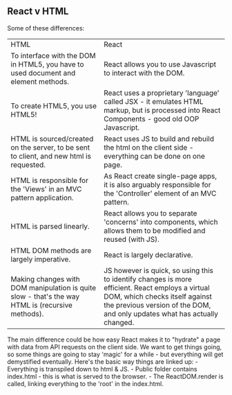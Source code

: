 ## React v HTML
Some of these differences:
<table><tr><td>
    HTML
</td><td>
    React
</td></tr><tr><td>
    To interface with the DOM in HTML5, you have to used document and element methods.
</td><td>
    React allows you to use Javascript to interact with the DOM.
</td></tr><tr><td>
    To create HTML5, you use HTML5!
</td><td>
    React uses a proprietary 'language' called JSX - it emulates HTML markup, but is processed into React Components - good old OOP Javascript.
</td></tr><tr><td>
    HTML is sourced/created on the server, to be sent to client, and new html is requested.
</td><td>
    React uses JS to build and rebuild the html on the client side - everything can be done on one page.
</td></tr><tr><td>
    HTML is responsible for the 'Views' in an MVC pattern application.
</td><td>
    As React create single-page apps, it is also arguably responsible for the 'Controller' element of an MVC pattern.
</td></tr><tr><td>
    HTML is parsed linearly.
</td><td>
    React allows you to separate 'concerns' into components, which allows them to be modified and reused (with JS).
</td></tr><tr><td>
    HTML DOM methods are largely imperative.
</td><td>
    React is largely declarative.
</td></tr><tr><td>
    Making changes with DOM manipulation is quite slow - that's the way HTML is (recursive methods).
</td><td>
    JS however is quick, so using this to identify changes is more efficient. React employs a virtual DOM, which checks itself against the previous version of the DOM, and only updates what has actually changed.
</td></tr></table>
The main difference could be how easy React makes it to "hydrate" a page with data from API requests on the client side.
We want to get things going, so some things are going to stay 'magic' for a while - but everything will get demystified eventually. Here's the basic way things are linked up:
- Everything is transpiled down to html & JS.
- Public folder contains index.html - this is what is served to the browser.
- The ReactDOM.render is called, linking everything to the 'root' in the index.html.
